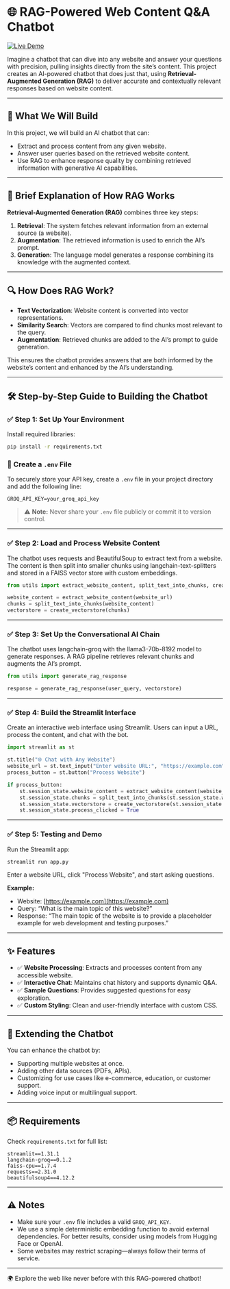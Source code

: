 # 🌐 RAG-Powered Web Content Q\&A Chatbot

[![Live Demo](https://img.shields.io/badge/Live%20Demo-Open%20App-ff4b4b?logo=streamlit&logoColor=white)](https://rag-powered-web-content-q-a-chatbot-lfbp5fwkgnppgdnfpyae8v.streamlit.app/)

Imagine a chatbot that can dive into any website and answer your questions with precision, pulling insights directly from the site’s content. This project creates an AI-powered chatbot that does just that, using **Retrieval-Augmented Generation (RAG)** to deliver accurate and contextually relevant responses based on website content.

---

## 🚀 What We Will Build

In this project, we will build an AI chatbot that can:

* Extract and process content from any given website.
* Answer user queries based on the retrieved website content.
* Use RAG to enhance response quality by combining retrieved information with generative AI capabilities.

---

## 🧠 Brief Explanation of How RAG Works

**Retrieval-Augmented Generation (RAG)** combines three key steps:

1. **Retrieval**: The system fetches relevant information from an external source (a website).
2. **Augmentation**: The retrieved information is used to enrich the AI’s prompt.
3. **Generation**: The language model generates a response combining its knowledge with the augmented context.

---

## 🔍 How Does RAG Work?

* **Text Vectorization**: Website content is converted into vector representations.
* **Similarity Search**: Vectors are compared to find chunks most relevant to the query.
* **Augmentation**: Retrieved chunks are added to the AI’s prompt to guide generation.

This ensures the chatbot provides answers that are both informed by the website’s content and enhanced by the AI’s understanding.

---

## 🛠️ Step-by-Step Guide to Building the Chatbot

### ✅ Step 1: Set Up Your Environment

Install required libraries:

```bash
pip install -r requirements.txt
```

### 🔐 Create a `.env` File

To securely store your API key, create a `.env` file in your project directory and add the following line:

```env
GROQ_API_KEY=your_groq_api_key
```

> ⚠️ **Note:** Never share your `.env` file publicly or commit it to version control.

---

### ✅ Step 2: Load and Process Website Content

The chatbot uses requests and BeautifulSoup to extract text from a website. The content is then split into smaller chunks using langchain-text-splitters and stored in a FAISS vector store with custom embeddings.

```python
from utils import extract_website_content, split_text_into_chunks, create_vectorstore

website_content = extract_website_content(website_url)
chunks = split_text_into_chunks(website_content)
vectorstore = create_vectorstore(chunks)
```

---

### ✅ Step 3: Set Up the Conversational AI Chain

The chatbot uses langchain-groq with the llama3-70b-8192 model to generate responses. A RAG pipeline retrieves relevant chunks and augments the AI’s prompt.

```python
from utils import generate_rag_response

response = generate_rag_response(user_query, vectorstore)
```

---

### ✅ Step 4: Build the Streamlit Interface

Create an interactive web interface using Streamlit. Users can input a URL, process the content, and chat with the bot.

```python
import streamlit as st

st.title("🌐 Chat with Any Website")
website_url = st.text_input("Enter website URL:", "https://example.com")
process_button = st.button("Process Website")

if process_button:
    st.session_state.website_content = extract_website_content(website_url)
    st.session_state.chunks = split_text_into_chunks(st.session_state.website_content)
    st.session_state.vectorstore = create_vectorstore(st.session_state.chunks)
    st.session_state.process_clicked = True
```

---

### ✅ Step 5: Testing and Demo

Run the Streamlit app:

```bash
streamlit run app.py
```

Enter a website URL, click "Process Website", and start asking questions.

**Example:**

* Website: [https://example.com](https://example.com)
* Query: “What is the main topic of this website?”
* Response: “The main topic of the website is to provide a placeholder example for web development and testing purposes.”

---

## ✨ Features

* ✅ **Website Processing**: Extracts and processes content from any accessible website.
* ✅ **Interactive Chat**: Maintains chat history and supports dynamic Q\&A.
* ✅ **Sample Questions**: Provides suggested questions for easy exploration.
* ✅ **Custom Styling**: Clean and user-friendly interface with custom CSS.

---

## 🔧 Extending the Chatbot

You can enhance the chatbot by:

* Supporting multiple websites at once.
* Adding other data sources (PDFs, APIs).
* Customizing for use cases like e-commerce, education, or customer support.
* Adding voice input or multilingual support.

---

## 📦 Requirements

Check `requirements.txt` for full list:

```text
streamlit==1.31.1
langchain-groq==0.1.2
faiss-cpu==1.7.4
requests==2.31.0
beautifulsoup4==4.12.2
```

---

## ⚠️ Notes

* Make sure your `.env` file includes a valid `GROQ_API_KEY`.
* We use a simple deterministic embedding function to avoid external dependencies. For better results, consider using models from Hugging Face or OpenAI.
* Some websites may restrict scraping—always follow their terms of service.

---

🌍 Explore the web like never before with this RAG-powered chatbot!
